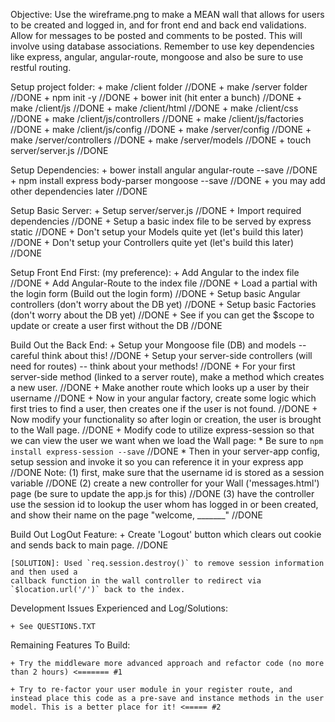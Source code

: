 Objective: Use the wireframe.png to make a MEAN wall that allows for users to be
created and logged in, and for front end and back end validations. Allow for messages
to be posted and comments to be posted. This will involve using database associations.
Remember to use key dependencies like express, angular, angular-route, mongoose and also
be sure to use restful routing.

Setup project folder:
    + make /client folder //DONE
    + make /server folder //DONE
    + npm init -y //DONE
    + bower init (hit enter a bunch) //DONE
    + make /client/js //DONE
    + make /client/html //DONE
    + make /client/css //DONE
    + make /client/js/controllers //DONE
    + make /client/js/factories //DONE
    + make /client/js/config //DONE
    + make /server/config //DONE
    + make /server/controllers //DONE
    + make /server/models //DONE
    + touch server/server.js //DONE

Setup Dependencies:
    + bower install angular angular-route --save //DONE
    + npm install express body-parser mongoose --save //DONE
    + you may add other dependencies later //DONE

Setup Basic Server:
    + Setup server/server.js //DONE
    + Import required dependencies //DONE
    + Setup a basic index file to be served by express static //DONE
    + Don't setup your Models quite yet (let's build this later) //DONE
    + Don't setup your Controllers quite yet (let's build this later) //DONE

Setup Front End First: (my preference):
    + Add Angular to the index file //DONE
    + Add Angular-Route to the index file //DONE
    + Load a partial with the login form (Build out the login form) //DONE
    + Setup basic Angular controllers (don't worry about the DB yet) //DONE
    + Setup basic Factories (don't worry about the DB yet) //DONE
    + See if you can get the $scope to update or create a user first without the DB //DONE

Build Out the Back End:
    + Setup your Mongoose file (DB) and models -- careful think about this! //DONE
    + Setup your server-side controllers (will need for routes) -- think about your methods! //DONE
    + For your first server-side method (linked to a server route), make a method which creates a new user. //DONE
    + Make another route which looks up a user by their username //DONE
    + Now in your angular factory, create some logic which first tries to find a user, then creates one if the user is not found. //DONE
    + Now modify your functionality so after login or creation, the user is brought to the Wall page. //DONE
    + Modify code to utilize express-session so that we can view the user we want when we load the Wall page:
        * Be sure to `npm install express-session --save` //DONE
        * Then in your server-app config, setup session and invoke it so you can reference it in your express app //DONE
        Note: (1) first, make sure that the username id is stored as a session variable //DONE
              (2) create a new controller for your Wall ('messages.html') page (be sure to update the app.js for this) //DONE
              (3) have the controller use the session id to lookup the user whom has logged in or been created, and show their name on the page "welcome, _______" //DONE

Build Out LogOut Feature:
    + Create 'Logout' button which clears out cookie and sends back to main page. //DONE

    [SOLUTION]: Used `req.session.destroy()` to remove session information and then used a
    callback function in the wall controller to redirect via `$location.url('/')` back to the index.

Development Issues Experienced and Log/Solutions:

    + See QUESTIONS.TXT

Remaining Features To Build:

    + Try the middleware more advanced approach and refactor code (no more than 2 hours) <======= #1

    + Try to re-factor your user module in your register route, and instead place this code as a pre-save and instance methods in the user model. This is a better place for it! <===== #2
